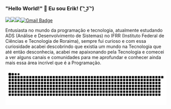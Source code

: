 ### "Hello World!" 👋 Eu sou Erik! ( ͡ᵔ ͜ʖ ͡ᵔ)


<a href="https://www.linkedin.com/in/erik-miqueias-330471255/"><img src="https://img.shields.io/badge/linkedin-%230077B5.svg?&style=for-the-badge&logo=linkedin&logoColor=white"/></a><a href="https://www.instagram.com/erik.miqueias_/"><img src="https://img.shields.io/badge/instagram-%23E4405F.svg?&style=for-the-badge&logo=instagram&logoColor=white"/></a><a src="https://img.shields.io/badge/medium-%2312100E.svg?&style=for-the-badge&logo=medium&logoColor=white"/></a><img src="https://img.shields.io/github/followers/erikmiqueias?logo=github&style=for-the-badge"/>[![Gmail Badge](https://img.shields.io/badge/send%20me%20a%20email-silver?style=for-the-badge&logo=gmail&link=mailto:erikmiqueiaspereira@gmail.com.br)](mailto:erikmiqueiaspereira@gmail.com)

Entusiasta no mundo da programação e tecnologia, atualmente estudando ADS (Análise e Desenvolvimento de Sistemas) no IFRR (Instituto Federal de Ciências e Tecnologia de Roraima), sempre fui curioso e com essa curiosidade acabei descobrindo que existia um mundo na Tecnologia que até então desconhecia, acabei me apaixonando pela Tecnologia e comecei a ver alguns canais e comunidades para me aprofundar e conhecer ainda mais essa área incrível que é a Programação.

![snake gif](https://github.com/erikmiqueias/erikmiqueias/blob/output/github-contribution-grid-snake.svg)



